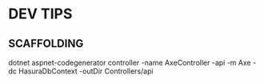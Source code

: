 DEV TIPS
========

SCAFFOLDING
-----------

dotnet aspnet-codegenerator controller -name AxeController -api -m Axe -dc HasuraDbContext -outDir Controllers/api